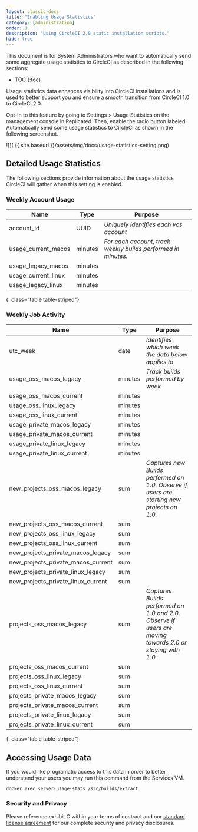 ```yaml
---
layout: classic-docs
title: "Enabling Usage Statistics"
category: [administration]
order: 1
description: "Using CircleCI 2.0 static installation scripts."
hide: true
---
```


This document is for System Administrators who want to automatically send some aggregate usage statistics to CircleCI as described in the following sections:

* TOC
{:toc}

Usage statistics data enhances visibility into CircleCI installations and is used to better support you and ensure a smooth transition from CircleCI 1.0 to CircleCI 2.0. 

Opt-In to this feature by going to Settings > Usage Statistics on the management console in Replicated. Then, enable the radio button labeled Automatically send some usage statistics to CircleCI as shown in the following screenshot.

![](  {{ site.baseurl }}/assets/img/docs/usage-statistics-setting.png)

## Detailed Usage Statistics

The following sections provide information about the usage statistics CircleCI will gather when this setting is enabled.

### Weekly Account Usage

| **Name** | **Type**  | **Purpose** |
|  ------- | ------ | ------ |
| account_id | UUID	| _Uniquely identifies each vcs account_ | 
| usage_current_macos | minutes | _For each account, track weekly builds performed in minutes._ | 
| usage_legacy_macos | minutes |	 |  
| usage_current_linux | minutes |  | 
| usage_legacy_linux | minutes |  | 
{: class="table table-striped"}

### Weekly Job Activity

| **Name** | **Type**  | **Purpose** |
|  ------- | ------ | ------ |
| utc_week | date | 	_Identifies which week the data below applies to_ | 
| usage_oss_macos_legacy | 	minutes | 	_Track builds performed by week_ | 
| usage_oss_macos_current | 	minutes	  |  | 
| usage_oss_linux_legacy | 	minutes	  |  | 
| usage_oss_linux_current | 	minutes	  |  | 
| usage_private_macos_legacy | 	minutes	  |  | 
| usage_private_macos_current | 	minutes	  |  | 
| usage_private_linux_legacy | 	minutes	  |  | 
| usage_private_linux_current | 	minutes	  |  | 
| new_projects_oss_macos_legacy | 	sum	 | _Captures new Builds performed on 1.0. Observe if users are starting new projects on 1.0._ | 
| new_projects_oss_macos_current | 	sum	  |  | 
| new_projects_oss_linux_legacy | 	sum	  |  | 	 
| new_projects_oss_linux_current | 	sum	  |  | 	 
| new_projects_private_macos_legacy | 	sum	  |  | 	 
| new_projects_private_macos_current | 	sum	  |  |  
| new_projects_private_linux_legacy | 	sum	  |  |  
| new_projects_private_linux_current | 	sum	  |  |  
| projects_oss_macos_legacy | 	sum	  |  _Captures Builds performed on 1.0 and 2.0. Observe if users are moving towards 2.0 or staying with 1.0._ |
| projects_oss_macos_current | 	sum	  |  | 
| projects_oss_linux_legacy	 | 	sum	  |  | 
| projects_oss_linux_current | 	sum	  |  | 
| projects_private_macos_legacy | 	sum	  |  | 
| projects_private_macos_current | 	sum	  |  | 
| projects_private_linux_legacy | 	sum	  |  | 
| projects_private_linux_current | 	sum	  |  | 
{: class="table table-striped"}

## Accessing Usage Data
If you would like programatic access to this data in order to better understand your users you may run this command from the Services VM.

`docker exec server-usage-stats /src/builds/extract`

### Security and Privacy

Please reference exhibit C within your terms of contract and our [standard license agreement](https://circleci.com/outer/legal/enterprise-license-agreement.pdf) for our complete security and privacy disclosures.
